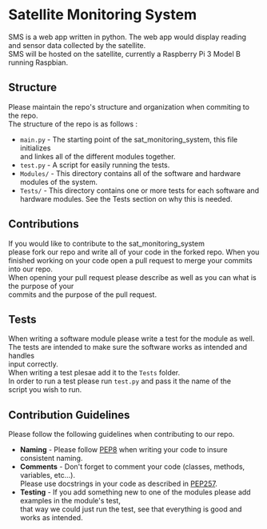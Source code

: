 # Satellite Monitoring System
SMS is a web app written in python. The web app would display reading and sensor data collected by the satellite.  
SMS will be hosted on the satellite, currently a Raspberry Pi 3 Model B running Raspbian.

## Structure
Please maintain the repo's structure and organization when commiting to the repo.  
The structure of the repo is as follows :
* ```main.py``` - The starting point of the sat_monitoring_system, this file initializes  
and linkes all of the different modules together.  
* ```test.py``` - A script for easily running the tests.
* ```Modules/``` - This directory contains all of the software and hardware modules of the system.  
* ```Tests/``` - This directory contains one or more tests for each software and  
hardware modules. See the Tests section on why this is needed.

## Contributions
If you would like to contribute to the sat_monitoring_system  
please fork our repo and write all of your code in the forked repo.
When you finished working on your code open a pull request to merge your commits into our repo.  
When opening your pull request please describe as well as you can what is the purpose of your  
commits and the purpose of the pull request.

## Tests
When writing a software module please write a test for the module as well.  
The tests are intended to make sure the software works as intended and handles  
input correctly.  
When writing a test plesae add it to the ```Tests``` folder.  
In order to run a test please run ```test.py``` and pass it the name of the  
script you wish to run.

## Contribution Guidelines
Please follow the following guidelines when contributing to our repo.
* __Naming__ - Please follow [PEP8](https://www.python.org/dev/peps/pep-0008/) when writing your code to insure consistent naming.
* __Comments__ - Don't forget to comment your code (classes, methods, variables, etc...).  
Please use docstrings in your code as described in [PEP257](https://www.python.org/dev/peps/pep-0257/).
* __Testing__ - If you add something new to one of the modules please add examples in the module's test,  
that way we could just run the test, see that everything is good and works as intended.
